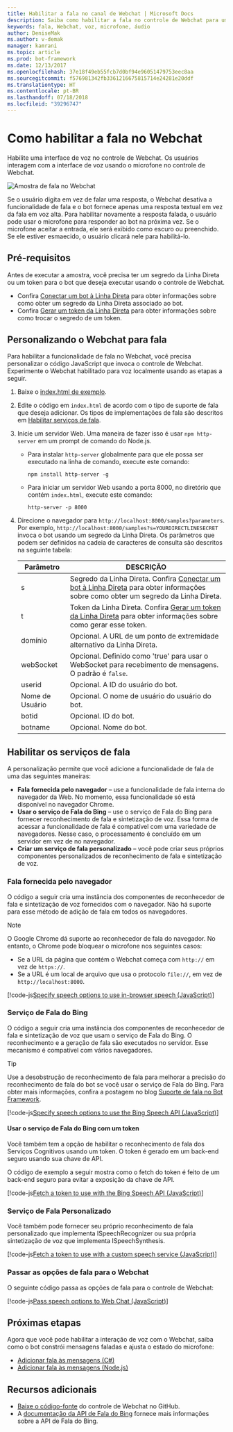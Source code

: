 ```yaml
---
title: Habilitar a fala no canal de Webchat | Microsoft Docs
description: Saiba como habilitar a fala no controle de Webchat para um bot conectado ao canal de Webchat.
keywords: fala, Webchat, voz, microfone, áudio
author: DeniseMak
ms.author: v-demak
manager: kamrani
ms.topic: article
ms.prod: bot-framework
ms.date: 12/13/2017
ms.openlocfilehash: 37e18f49eb55fcb7d0bf94e96051479753eec8aa
ms.sourcegitcommit: f576981342fb3361216675815714e24281e20ddf
ms.translationtype: HT
ms.contentlocale: pt-BR
ms.lasthandoff: 07/18/2018
ms.locfileid: "39296747"
---
```

# <a name="how-to-enable-speech-in-web-chat"></a>Como habilitar a fala no Webchat
Habilite uma interface de voz no controle de Webchat. Os usuários interagem com a interface de voz usando o microfone no controle de Webchat.

![Amostra de fala no Webchat](~/media/bot-service-channel-webchat/webchat-sample-speech.png)

Se o usuário digita em vez de falar uma resposta, o Webchat desativa a funcionalidade de fala e o bot fornece apenas uma resposta textual em vez da fala em voz alta. Para habilitar novamente a resposta falada, o usuário pode usar o microfone para responder ao bot na próxima vez. Se o microfone aceitar a entrada, ele será exibido como escuro ou preenchido. Se ele estiver esmaecido, o usuário clicará nele para habilitá-lo.

## <a name="prerequisites"></a>Pré-requisitos

  Antes de executar a amostra, você precisa ter um segredo da Linha Direta ou um token para o bot que deseja executar usando o controle de Webchat. 
  * Confira [Conectar um bot à Linha Direta](bot-service-channel-connect-directline.md) para obter informações sobre como obter um segredo da Linha Direta associado ao bot.
  * Confira [Gerar um token da Linha Direta](rest-api/bot-framework-rest-direct-line-3-0-authentication.md) para obter informações sobre como trocar o segredo de um token.

## <a name="customizing-web-chat-for-speech"></a>Personalizando o Webchat para fala
Para habilitar a funcionalidade de fala no Webchat, você precisa personalizar o código JavaScript que invoca o controle de Webchat. Experimente o Webchat habilitado para voz localmente usando as etapas a seguir.

1. Baixe o [index.html de exemplo](https://aka.ms/web-chat-speech-sample). <!-- this aka.ms link needs to be updated if the sample location changes -->
2. Edite o código em `index.html` de acordo com o tipo de suporte de fala que deseja adicionar. Os tipos de implementações de fala são descritos em [Habilitar serviços de fala](#enable-speech-services). 
3. Inicie um servidor Web. Uma maneira de fazer isso é usar `npm http-server` em um prompt de comando do Node.js.

   * Para instalar `http-server` globalmente para que ele possa ser executado na linha de comando, execute este comando:

     ```
     npm install http-server -g
     ```

   * Para iniciar um servidor Web usando a porta 8000, no diretório que contém `index.html`, execute este comando:

     ```
     http-server -p 8000
     ```
4. Direcione o navegador para `http://localhost:8000/samples?parameters`. Por exemplo, `http://localhost:8000/samples?s=YOURDIRECTLINESECRET` invoca o bot usando um segredo da Linha Direta. Os parâmetros que podem ser definidos na cadeia de caracteres de consulta são descritos na seguinte tabela:

   | Parâmetro | DESCRIÇÃO |
   |-----------|-------------|
   | s | Segredo da Linha Direta. Confira [Conectar um bot à Linha Direta](bot-service-channel-connect-directline.md) para obter informações sobre como obter um segredo da Linha Direta. |
   | t | Token da Linha Direta. Confira [Gerar um token da Linha Direta](rest-api/bot-framework-rest-direct-line-3-0-authentication.md) para obter informações sobre como gerar esse token. |
   | domínio | Opcional. A URL de um ponto de extremidade alternativo da Linha Direta.  |
   | webSocket | Opcional. Definido como 'true' para usar o WebSocket para recebimento de mensagens. O padrão é `false`. |
   | userid | Opcional. A ID do usuário do bot.  |
   | Nome de Usuário | Opcional. O nome de usuário do usuário do bot.  |
   | botid | Opcional. ID do bot. |
   | botname | Opcional. Nome do bot. |


## <a name="enable-speech-services"></a>Habilitar os serviços de fala
A personalização permite que você adicione a funcionalidade de fala de uma das seguintes maneiras:

* **Fala fornecida pelo navegador** – use a funcionalidade de fala interna do navegador da Web. No momento, essa funcionalidade só está disponível no navegador Chrome.
* **Usar o serviço de Fala do Bing** – use o serviço de Fala do Bing para fornecer reconhecimento de fala e sintetização de voz. Essa forma de acessar a funcionalidade de fala é compatível com uma variedade de navegadores. Nesse caso, o processamento é concluído em um servidor em vez de no navegador.
* **Criar um serviço de fala personalizado** – você pode criar seus próprios componentes personalizados de reconhecimento de fala e sintetização de voz.

### <a name="browser-provided-speech"></a>Fala fornecida pelo navegador

O código a seguir cria uma instância dos componentes de reconhecedor de fala e sintetização de voz fornecidos com o navegador. Não há suporte para esse método de adição de fala em todos os navegadores. 

> [!NOTE] 
> O Google Chrome dá suporte ao reconhecedor de fala do navegador. No entanto, o Chrome pode bloquear o microfone nos seguintes casos:
> * Se a URL da página que contém o Webchat começa com `http://` em vez de `https://`.
> * Se a URL é um local de arquivo que usa o protocolo `file://`, em vez de `http://localhost:8000`.

[!code-js[Specify speech options to use in-browser speech (JavaScript)](./includes/code/bot-service-channel-connect-webchat-speech.js#BrowserSpeech)]

### <a name="bing-speech-service"></a>Serviço de Fala do Bing

O código a seguir cria uma instância dos componentes de reconhecedor de fala e sintetização de voz que usam o serviço de Fala do Bing. O reconhecimento e a geração de fala são executados no servidor. Esse mecanismo é compatível com vários navegadores. 

> [!TIP]
> Use a desobstrução de reconhecimento de fala para melhorar a precisão do reconhecimento de fala do bot se você usar o serviço de Fala do Bing. Para obter mais informações, confira a postagem no blog [Suporte de fala no Bot Framework](https://blog.botframework.com/2017/06/26/Speech-To-Text).

[!code-js[Specify speech options to use the Bing Speech API (JavaScript)](./includes/code/bot-service-channel-connect-webchat-speech.js#BingSpeech)]

#### <a name="use-the-bing-speech-service-with-a-token"></a>Usar o serviço de Fala do Bing com um token

Você também tem a opção de habilitar o reconhecimento de fala dos Serviços Cognitivos usando um token. O token é gerado em um back-end seguro usando sua chave de API.

O código de exemplo a seguir mostra como o fetch do token é feito de um back-end seguro para evitar a exposição da chave de API.

[!code-js[Fetch a token to use with the Bing Speech API (JavaScript)](./includes/code/bot-service-channel-connect-webchat-speech.js#FetchToken)]

### <a name="custom-speech-service"></a>Serviço de Fala Personalizado

Você também pode fornecer seu próprio reconhecimento de fala personalizado que implementa ISpeechRecognizer ou sua própria sintetização de voz que implementa ISpeechSynthesis. 

[!code-js[Fetch a token to use with a custom speech service (JavaScript)](./includes/code/bot-service-channel-connect-webchat-speech.js#CustomSpeechService)]

### <a name="pass-the-speech-options-to-web-chat"></a>Passar as opções de fala para o Webchat

O seguinte código passa as opções de fala para o controle de Webchat:

[!code-js[Pass speech options to Web Chat (JavaScript)](./includes/code/bot-service-channel-connect-webchat-speech.js#PassSpeechOptionsToWebChat)]

## <a name="next-steps"></a>Próximas etapas
Agora que você pode habilitar a interação de voz com o Webchat, saiba como o bot constrói mensagens faladas e ajusta o estado do microfone:
* [Adicionar fala às mensagens (C#)](dotnet/bot-builder-dotnet-text-to-speech.md)
* [Adicionar fala às mensagens (Node.js)](nodejs/bot-builder-nodejs-text-to-speech.md)

## <a name="additional-resources"></a>Recursos adicionais

* [Baixe o código-fonte](https://github.com/Microsoft/BotFramework-WebChat) do controle de Webchat no GitHub.
* A [documentação da API de Fala do Bing](https://docs.microsoft.com/azure/cognitive-services/speech/home) fornece mais informações sobre a API de Fala do Bing.

